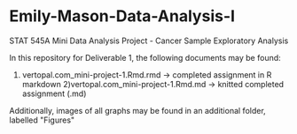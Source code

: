 # Emily-Mason-Data-Analysis-I

STAT 545A Mini Data Analysis Project - Cancer Sample Exploratory Analysis

In this repository for Deliverable 1, the following documents may be found:

1) vertopal.com_mini-project-1.Rmd.rmd -> completed assignment in R markdown
2)vertopal.com_mini-project-1.Rmd.md -> knitted completed assignment (.md)

Additionally, images of all graphs may be found in an additional folder, labelled "Figures"
